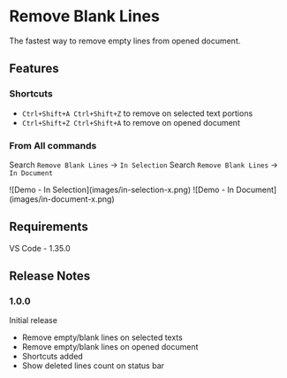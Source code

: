 # Remove Blank Lines

The fastest way to remove empty lines from opened document.

## Features

### Shortcuts
- `Ctrl+Shift+A Ctrl+Shift+Z` to remove on selected text portions
- `Ctrl+Shift+Z Ctrl+Shift+A` to remove on opened document

### From All commands

Search `Remove Blank Lines` -> `In Selection`
Search `Remove Blank Lines` -> `In Document`

\!\[Demo - In Selection\]\(images/in-selection-x.png\)
\!\[Demo - In Document\]\(images/in-document-x.png\)

## Requirements

VS Code - 1.35.0

## Release Notes
### 1.0.0

Initial release

- Remove empty/blank lines on selected texts
- Remove empty/blank lines on opened document
- Shortcuts added
- Show deleted lines count on status bar
